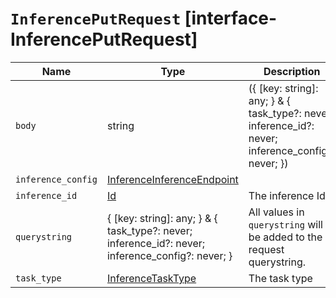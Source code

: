 # `InferencePutRequest` [interface-InferencePutRequest]

| Name | Type | Description |
| - | - | - |
| `body` | string | ({ [key: string]: any; } & { task_type?: never; inference_id?: never; inference_config?: never; }) | All values in `body` will be added to the request body. |
| `inference_config` | [InferenceInferenceEndpoint](./InferenceInferenceEndpoint.md) | &nbsp; |
| `inference_id` | [Id](./Id.md) | The inference Id |
| `querystring` | { [key: string]: any; } & { task_type?: never; inference_id?: never; inference_config?: never; } | All values in `querystring` will be added to the request querystring. |
| `task_type` | [InferenceTaskType](./InferenceTaskType.md) | The task type |
